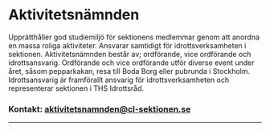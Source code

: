 # Aktivitetsnämnden

Upprätthåller god studiemiljö för sektionens medlemmar genom att anordna en massa roliga aktiviteter. Ansvarar samtidigt för idrottsverksamheten i sektionen. Aktivitetsnämnden består av; ordförande, vice ordförande och idrottsansvarig. Ordförande och vice ordförande utför diverse event under året, såsom pepparkakan, resa till Boda Borg eller pubrunda i Stockholm. Idrottsansvarig är framförallt ansvarig för idrottsverksamheten och representerar sektionen i THS Idrottsråd.

### Kontakt: aktivitetsnamnden@cl-sektionen.se

---
